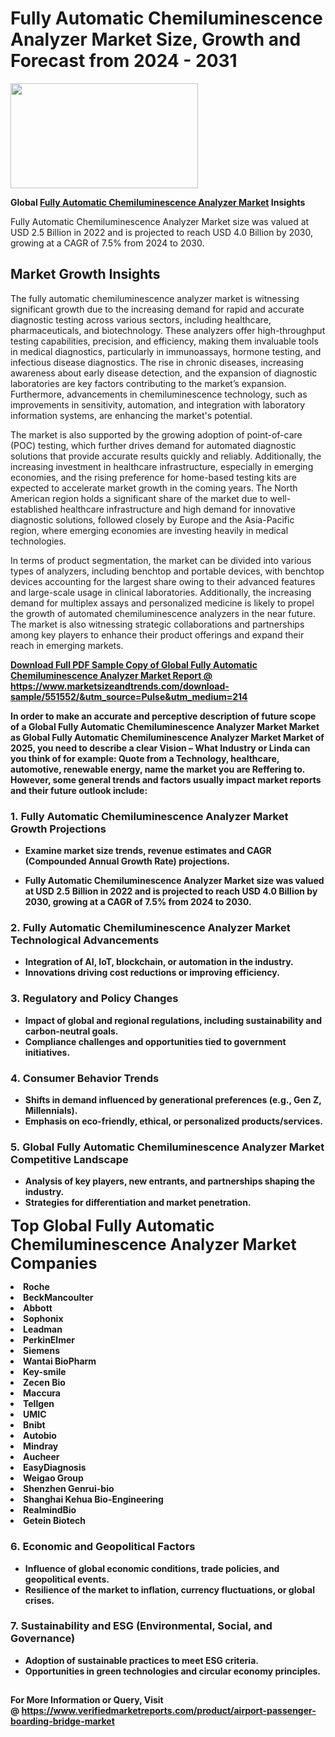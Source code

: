 <H1>Fully Automatic Chemiluminescence Analyzer Market Size, Growth and Forecast from 2024 - 2031</H1><img class="aligncenter size-medium wp-image-584254" src="https://thirdeyenews.in/wp-content/uploads/2024/09/Global-Market-Research-300x168.jpeg" alt="" width="300" height="168" /><p><strong>Global&nbsp;<a href="https://www.marketsizeandtrends.com/download-sample/551552/&amp;utm_source=Pulse&amp;utm_medium=214">Fully Automatic Chemiluminescence Analyzer Market</a> Insights</strong></p><p>Fully Automatic Chemiluminescence Analyzer Market size was valued at USD 2.5 Billion in 2022 and is projected to reach USD 4.0 Billion by 2030, growing at a CAGR of 7.5% from 2024 to 2030.</p><p><h2>Market Growth Insights</h2> <p>The fully automatic chemiluminescence analyzer market is witnessing significant growth due to the increasing demand for rapid and accurate diagnostic testing across various sectors, including healthcare, pharmaceuticals, and biotechnology. These analyzers offer high-throughput testing capabilities, precision, and efficiency, making them invaluable tools in medical diagnostics, particularly in immunoassays, hormone testing, and infectious disease diagnostics. The rise in chronic diseases, increasing awareness about early disease detection, and the expansion of diagnostic laboratories are key factors contributing to the market’s expansion. Furthermore, advancements in chemiluminescence technology, such as improvements in sensitivity, automation, and integration with laboratory information systems, are enhancing the market's potential.</p> <p><strong><a href="#"></a></strong></p> <p>The market is also supported by the growing adoption of point-of-care (POC) testing, which further drives demand for automated diagnostic solutions that provide accurate results quickly and reliably. Additionally, the increasing investment in healthcare infrastructure, especially in emerging economies, and the rising preference for home-based testing kits are expected to accelerate market growth in the coming years. The North American region holds a significant share of the market due to well-established healthcare infrastructure and high demand for innovative diagnostic solutions, followed closely by Europe and the Asia-Pacific region, where emerging economies are investing heavily in medical technologies.</p> <p>In terms of product segmentation, the market can be divided into various types of analyzers, including benchtop and portable devices, with benchtop devices accounting for the largest share owing to their advanced features and large-scale usage in clinical laboratories. Additionally, the increasing demand for multiplex assays and personalized medicine is likely to propel the growth of automated chemiluminescence analyzers in the near future. The market is also witnessing strategic collaborations and partnerships among key players to enhance their product offerings and expand their reach in emerging markets.</p> <p><strong><a href="#"></p><p><span class=""><strong>Download Full PDF Sample Copy of Global Fully Automatic Chemiluminescence Analyzer Market Report</strong> @ <a href="https://www.marketsizeandtrends.com/download-sample/551552/&amp;utm_source=Pulse&amp;utm_medium=214" target="_blank">https://www.marketsizeandtrends.com/download-sample/551552/&amp;utm_source=Pulse&amp;utm_medium=214</a></span></p><p>In order to make an accurate and perceptive description of future scope of a Global&nbsp;Fully Automatic Chemiluminescence Analyzer Market Market as Global&nbsp;Fully Automatic Chemiluminescence Analyzer Market Market of 2025, you need to describe a clear Vision &ndash; What Industry or Linda can you think of for example: Quote from a Technology, healthcare, automotive, renewable energy, name the market you are Reffering to. However, some general trends and factors usually impact market reports and their future outlook include:</p><h3>1.&nbsp;<strong>Fully Automatic Chemiluminescence Analyzer Market Growth Projections</strong></h3><ul><li>Examine market size trends, revenue estimates and CAGR (Compounded Annual Growth Rate) projections.</li><li><p>Fully Automatic Chemiluminescence Analyzer Market size was valued at USD 2.5 Billion in 2022 and is projected to reach USD 4.0 Billion by 2030, growing at a CAGR of 7.5% from 2024 to 2030.</p></li></ul><h3>2.&nbsp;<strong>Fully Automatic Chemiluminescence Analyzer Market Technological Advancements</strong></h3><ul><li>Integration of AI, IoT, blockchain, or automation in the industry.</li><li>Innovations driving cost reductions or improving efficiency.</li></ul><h3>3.&nbsp;<strong>Regulatory and Policy Changes</strong></h3><ul><li>Impact of global and regional regulations, including sustainability and carbon-neutral goals.</li><li>Compliance challenges and opportunities tied to government initiatives.</li></ul><h3>4.&nbsp;<strong>Consumer Behavior Trends</strong></h3><ul><li>Shifts in demand influenced by generational preferences (e.g., Gen Z, Millennials).</li><li>Emphasis on eco-friendly, ethical, or personalized products/services.</li></ul><h3>5.&nbsp;<strong>Global Fully Automatic Chemiluminescence Analyzer Market Competitive Landscape</strong></h3><ul><li>Analysis of key players, new entrants, and partnerships shaping the industry.</li><li>Strategies for differentiation and market penetration.</li></ul><p data-pm-slice="1 1 []"><span style="color: inherit; font-family: inherit; font-size: 25px;">Top Global Fully Automatic Chemiluminescence Analyzer Market Companies</span></p><div class="" data-test-id=""><p><li>Roche</li><li> BeckMancoulter</li><li> Abbott</li><li> Sophonix</li><li> Leadman</li><li> PerkinElmer</li><li> Siemens</li><li> Wantai BioPharm</li><li> Key-smile</li><li> Zecen Bio</li><li> Maccura</li><li> Tellgen</li><li> UMIC</li><li> Bnibt</li><li> Autobio</li><li> Mindray</li><li> Aucheer</li><li> EasyDiagnosis</li><li> Weigao Group</li><li> Shenzhen Genrui-bio</li><li> Shanghai Kehua Bio-Engineering</li><li> RealmindBio</li><li> Getein Biotech</li></p></div><h3>6.&nbsp;<strong>Economic and Geopolitical Factors</strong></h3><ul><li>Influence of global economic conditions, trade policies, and geopolitical events.</li><li>Resilience of the market to inflation, currency fluctuations, or global crises.</li></ul><h3>7.&nbsp;<strong>Sustainability and ESG (Environmental, Social, and Governance)</strong></h3><ul><li>Adoption of sustainable practices to meet ESG criteria.</li><li>Opportunities in green technologies and circular economy principles.</li></ul><h2><strong style="font-size: 14px;">For More Information or Query, Visit @&nbsp;</strong><a style="background-color: #ffffff; font-size: 14px;" href="https://www.marketsizeandtrends.com/report/fully-automatic-chemiluminescence-analyzer-market/" target="_blank">https://www.verifiedmarketreports.com/product/airport-passenger-boarding-bridge-market</a></h2>
